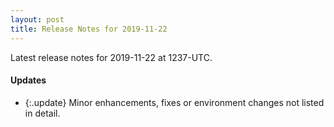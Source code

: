 ```yaml
---
layout: post
title: Release Notes for 2019-11-22
---
```


Latest release notes for 2019-11-22 at 1237-UTC.

<div class='updates' markdown='1'>

#### Updates

- {:.update} Minor enhancements, fixes or environment changes not listed in detail.

</div>


